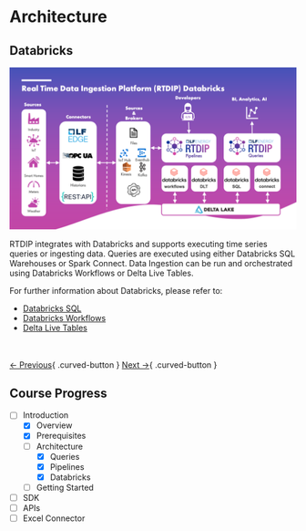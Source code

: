 # Architecture

## Databricks

![RTDIP Databricks](../assets/rtdip_databricks.png)

RTDIP integrates with Databricks and supports executing time series queries or ingesting data. Queries are executed using either Databricks SQL Warehouses or Spark Connect. Data Ingestion can be run and orchestrated using Databricks Workflows or Delta Live Tables.

For further information about Databricks, please refer to:

- [Databricks SQL](https://www.databricks.com/product/databricks-sql)
- [Databricks Workflows](https://docs.databricks.com/en/workflows/index.html)
- [Delta Live Tables](https://www.databricks.com/product/delta-live-tables)

<br></br>
[← Previous](./pipelines.md){ .curved-button }
[Next →](../../sdk/getting-started/prerequisites.md){ .curved-button }

## Course Progress

-   [ ] Introduction
    +  [X] Overview
    +  [X] Prerequisites
    *  [ ] Architecture
        +   [X] Queries
        +   [X] Pipelines
        +   [X] Databricks
    *  [ ] Getting Started
-   [ ] SDK
-   [ ] APIs
-   [ ] Excel Connector